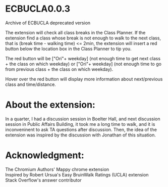 # ECBUCLA0.0.3
Archive of ECBUCLA deprecated version
  
The extension will check all class breaks in the Class Planner. If the extension find a class whose break is not enough to walk to the next class, that is (break time - walking time) <= 2min, the extension will insert a red button below the location box in the Class Planner to tip you.
  
The red button will be ["Ori"+ weekday] (not enough time to get next class + the class on which weekday) or ["Ori"+ weekday] (not enough time to go from previous class + the class on which weekday).
  
Hover over the red button will display more information about next/previous class and time/distance.

# About the extension:
In a quarter, I had a discussion session in Boelter Hall, and next discussion session in Public Affairs Building, it took me a long time to walk, and it is inconveninent to ask TA questions after discussion. Then, the idea of the extension was inspired by the discussion with Jonathan of this situation.

# Acknowledgment:
The Chromium Authors' Mappy chrome extension  
Inspired by Robert Ursua's Easy BruinWalk Ratings (UCLA) extension  
Stack Overflow's answer contributor
